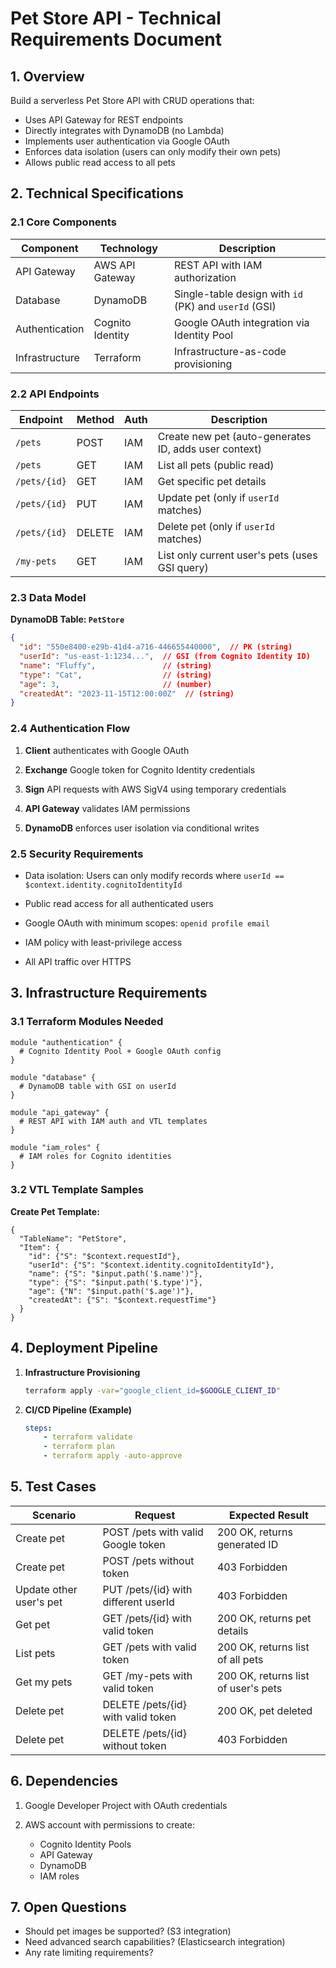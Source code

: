 # Pet Store API - Technical Requirements Document

## 1. Overview
Build a serverless Pet Store API with CRUD operations that:
- Uses API Gateway for REST endpoints  
- Directly integrates with DynamoDB (no Lambda)
- Implements user authentication via Google OAuth  
- Enforces data isolation (users can only modify their own pets)
- Allows public read access to all pets

## 2. Technical Specifications

### 2.1 Core Components
| Component          | Technology       | Description                                                                 |
|--------------------|------------------|-----------------------------------------------------------------------------|
| API Gateway        | AWS API Gateway  | REST API with IAM authorization                                             |
| Database           | DynamoDB         | Single-table design with `id` (PK) and `userId` (GSI)                       |
| Authentication     | Cognito Identity | Google OAuth integration via Identity Pool                                  |
| Infrastructure     | Terraform        | Infrastructure-as-code provisioning                                         |

### 2.2 API Endpoints
| Endpoint          | Method | Auth | Description                                                                 |
|-------------------|--------|------|-----------------------------------------------------------------------------|
| `/pets`           | POST   | IAM  | Create new pet (auto-generates ID, adds user context)                       |
| `/pets`           | GET    | IAM  | List all pets (public read)                                                 |
| `/pets/{id}`      | GET    | IAM  | Get specific pet details                                                    |
| `/pets/{id}`      | PUT    | IAM  | Update pet (only if `userId` matches)                                       |
| `/pets/{id}`      | DELETE | IAM  | Delete pet (only if `userId` matches)                                       |
| `/my-pets`        | GET    | IAM  | List only current user's pets (uses GSI query)                              |

### 2.3 Data Model
**DynamoDB Table: `PetStore`**
```json
{
  "id": "550e8400-e29b-41d4-a716-446655440000",  // PK (string)
  "userId": "us-east-1:1234...",  // GSI (from Cognito Identity ID)
  "name": "Fluffy",               // (string)
  "type": "Cat",                  // (string)
  "age": 3,                       // (number)
  "createdAt": "2023-11-15T12:00:00Z"  // (string)
}
```

### 2.4 Authentication Flow

1.  **Client**  authenticates with Google OAuth
    
2.  **Exchange**  Google token for Cognito Identity credentials
    
3.  **Sign**  API requests with AWS SigV4 using temporary credentials
    
4.  **API Gateway**  validates IAM permissions
    
5.  **DynamoDB**  enforces user isolation via conditional writes
    

### 2.5 Security Requirements

-   Data isolation: Users can only modify records where  `userId == $context.identity.cognitoIdentityId`
    
-   Public read access for all authenticated users
    
-   Google OAuth with minimum scopes:  `openid profile email`
    
-   IAM policy with least-privilege access
    
-   All API traffic over HTTPS
    

## 3. Infrastructure Requirements

### 3.1 Terraform Modules Needed

```hcl
module "authentication" {
  # Cognito Identity Pool + Google OAuth config
}

module "database" {
  # DynamoDB table with GSI on userId
}

module "api_gateway" {
  # REST API with IAM auth and VTL templates
}

module "iam_roles" {
  # IAM roles for Cognito identities
}
```

### 3.2 VTL Template Samples

**Create Pet Template:**

```vtl
{
  "TableName": "PetStore",
  "Item": {
    "id": {"S": "$context.requestId"},
    "userId": {"S": "$context.identity.cognitoIdentityId"},
    "name": {"S": "$input.path('$.name')"},
    "type": {"S": "$input.path('$.type')"},
    "age": {"N": "$input.path('$.age')"},
    "createdAt": {"S": "$context.requestTime"}
  }
}
```

## 4. Deployment Pipeline

1.  **Infrastructure Provisioning**

    ```bash
    terraform apply -var="google_client_id=$GOOGLE_CLIENT_ID"
    ```

2.  **CI/CD Pipeline (Example)**

    ```yaml
    steps:
        - terraform validate
        - terraform plan
        - terraform apply -auto-approve
    ```

## 5. Test Cases

| Scenario          | Request | Expected Result | 
|-------------------|---------|-----------------|
| Create pet        | POST /pets with valid Google token	    | 200 OK, returns generated ID                       |
| Create pet        | POST /pets without token                  | 403 Forbidden                                      |
| Update other user's pet | PUT /pets/{id} with different userId | 403 Forbidden                                      |
| Get pet          | GET /pets/{id} with valid token          | 200 OK, returns pet details                        |
| List pets        | GET /pets with valid token               | 200 OK, returns list of all pets                   |
| Get my pets     | GET /my-pets with valid token               | 200 OK, returns list of user's pets                 |
| Delete pet       | DELETE /pets/{id} with valid token        | 200 OK, pet deleted                                 |
| Delete pet       | DELETE /pets/{id} without token           | 403 Forbidden                                      |

## 6. Dependencies

1.  Google Developer Project with OAuth credentials
    
2.  AWS account with permissions to create:
    -   Cognito Identity Pools
    -   API Gateway
    -   DynamoDB
    -   IAM roles

## 7. Open Questions
-   Should pet images be supported? (S3 integration)
-   Need advanced search capabilities? (Elasticsearch integration)
-   Any rate limiting requirements?